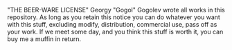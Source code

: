 "THE BEER-WARE LICENSE"
Georgy "Gogol" Gogolev wrote all works in this repository. As long as you retain 
this notice you can do whatever you want with this stuff, excluding modify, 
distribution, commercial use, pass off as your work.
If we meet some day, and you think this stuff is worth it, you can buy me a muffin 
in return.
